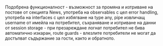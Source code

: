 Подобрена функционалност - възможност за промяна и изтриване на постове от секцията  News, употреба на observables  с цел  error handling, употреба на interfaces с цел избягване на type any,  pipe  извличащ  username  от имейла на потребител, съхраняване и изтриване на данни от  session storage - при презареждане логнат потребител не бива автоматично изкаран, route guards - влезлите потребители не могат да достъпват съдържание за гости, както и обратното.